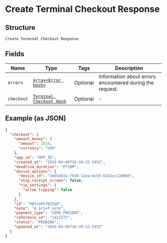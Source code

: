 
# Create Terminal Checkout Response

## Structure

`Create Terminal Checkout Response`

## Fields

| Name | Type | Tags | Description |
|  --- | --- | --- | --- |
| `errors` | [`Array<Error Hash>`](/doc/models/error.md) | Optional | Information about errors encountered during the request. |
| `checkout` | [`Terminal Checkout Hash`](/doc/models/terminal-checkout.md) | Optional | - |

## Example (as JSON)

```json
{
  "checkout": {
    "amount_money": {
      "amount": 2610,
      "currency": "USD"
    },
    "app_id": "APP_ID",
    "created_at": "2020-04-06T16:39:32.545Z",
    "deadline_duration": "PT10M",
    "device_options": {
      "device_id": "dbb5d83a-7838-11ea-bc55-0242ac130003",
      "skip_receipt_screen": false,
      "tip_settings": {
        "allow_tipping": false
      }
    },
    "id": "08YceKh7B3ZqO",
    "note": "A brief note",
    "payment_type": "CARD_PRESENT",
    "reference_id": "id11572",
    "status": "PENDING",
    "updated_at": "2020-04-06T16:39:32.545Z"
  }
}
```


